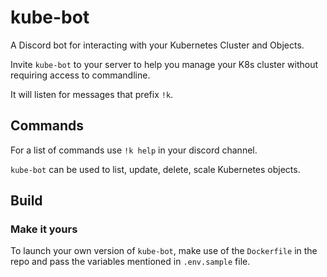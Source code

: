 # kube-bot

A Discord bot for interacting with your Kubernetes Cluster and Objects.

Invite `kube-bot` to your server to help you manage your K8s cluster without requiring access to commandline.

It will listen for messages that prefix `!k`. 

## Commands

For a list of commands use `!k help` in your discord channel.

`kube-bot` can be used to list, update, delete, scale Kubernetes objects.

## Build

### Make it yours

To launch your own version of `kube-bot`, make use of the `Dockerfile` in the repo and
pass the variables mentioned in `.env.sample` file.